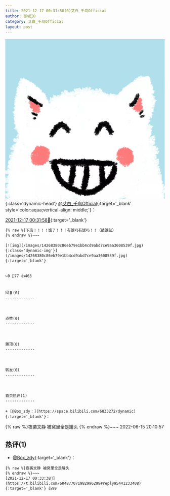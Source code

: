 ```yaml
---
title: 2021-12-17 00:31:58(0)艾白_千鸟Official
author: 御坂IO
category: 艾白_千鸟Official
layout: post
---
```


![img](/images/9ae8b9445fd0665cc014d9080156a45271be73c6.jpg){:class='dynamic-head'}
[@艾白_千鸟Official](https://space.bilibili.com/334537711/dynamic){:target='_blank' style='color:aqua;vertical-align: middle;'}：

[2021-12-17 00:31:58🔗](https://t.bilibili.com/604877071982996298){:target='_blank'}

~~~
{% raw %}下班！！！！饿了！！！有饭吗有饭吗！！（敲饭盆）
{% endraw %}~~~

[![img](/images/14268380c86eb79e1bb4cd9abd7ce9aa3608539f.jpg){:class='dynamic-img'}](/images/14268380c86eb79e1bb4cd9abd7ce9aa3608539f.jpg){:target='_blank'}


↪️0 💬77 👍463


回复(0)
-------------



点赞(0)
-------------



置顶(0)
-------------



转发(0)
-------------



首页热评(1)
-------------

+ [@Box_zdy：](https://space.bilibili.com/6833272/dynamic){:target='_blank'}：
~~~
{% raw %}夜袭文静 被窝里全是罐头
{% endraw %}~~~
2022-06-15 20:10:57


热评(1)
-------------

+ [@Box_zdy](https://space.bilibili.com/6833272/dynamic){:target='_blank'}：
~~~
{% raw %}夜袭文静 被窝里全是罐头
{% endraw %}~~~
[2021-12-17 00:33:38🔗](https://t.bilibili.com/604877071982996298#reply95441233408){:target='_blank'} 👍99


